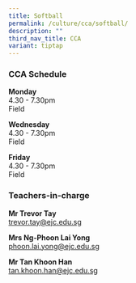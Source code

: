 ```yaml
---
title: Softball
permalink: /culture/cca/softball/
description: ""
third_nav_title: CCA
variant: tiptap
---
```

<h3><strong>CCA Schedule</strong></h3>
<p><strong>Monday</strong>
<br>4.30 - 7.30pm
<br>Field</p>
<p><strong>Wednesday</strong>
<br>4.30 - 7.30pm
<br>Field</p>
<p><strong>Friday</strong>
<br>4.30 - 7.30pm
<br>Field</p>
<h3><strong>Teachers-in-charge</strong></h3>
<p><strong>Mr Trevor Tay</strong>
<br><a href="mailto:trevor.tay@ejc.edu.sg" rel="noopener noreferrer nofollow" target="_blank">trevor.tay@ejc.edu.sg</a>
</p>
<p><strong>Mrs Ng-Phoon Lai Yong</strong>
<br><a href="mailto:phoon.lai.yong@ejc.edu.sg" rel="noopener noreferrer nofollow" target="_blank">phoon.lai.yong@ejc.edu.sg</a>
</p>
<p><strong>Mr Tan Khoon Han</strong>
<br><a href="mailto:tan.khoon.han@ejc.edu.sg" rel="noopener noreferrer nofollow" target="_blank">tan.khoon.han@ejc.edu.sg</a>
</p>